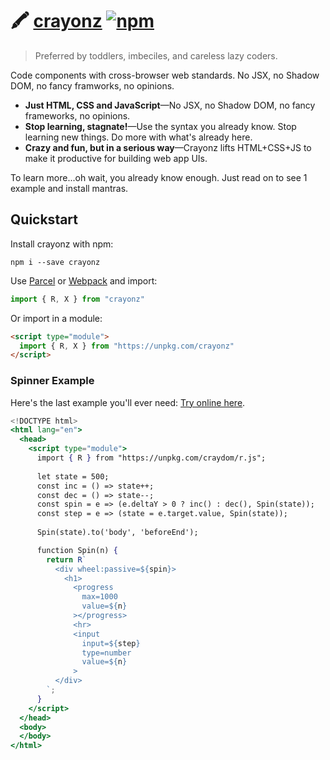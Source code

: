 # :crayon: [crayonz](https://github.com/dosyago/crayonz) [![npm](https://img.shields.io/npm/v/crayonz.svg?label=&color=0080FF)](https://github.com/dosyago/crayonz/releases/latest)

> Preferred by toddlers, imbeciles, and careless lazy coders.

Code components with cross-browser web standards. No JSX, no Shadow DOM, no fancy framworks, no opinions. 

- **Just HTML, CSS and JavaScript**—No JSX, no Shadow DOM, no fancy frameworks, no opinions. 
- **Stop learning, stagnate!**—Use the syntax you already know. Stop learning new things. Do more with what's already here.
- **Crazy and fun, but in a serious way**—Crayonz lifts HTML+CSS+JS to make it productive for building web app UIs. 

To learn more...oh wait, you already know enough. Just read on to see 1 example and install mantras.

## Quickstart

Install crayonz with npm:

```console
npm i --save crayonz
```

Use [Parcel](https://parceljs.org) or [Webpack](https://webpack.js.org) and import:

```js
import { R, X } from "crayonz"
```

Or import in a module:

```html
<script type="module">
  import { R, X } from "https://unpkg.com/crayonz"
</script>
```


### Spinner Example

Here's the last example you'll ever need:
[Try online here](https://codepen.io/dosycorp/pen/OJPQQzB?editors=1000).

```jsx
<!DOCTYPE html>
<html lang="en">
  <head> 
    <script type="module">
      import { R } from "https://unpkg.com/craydom/r.js";
      
      let state = 500;
      const inc = () => state++;
      const dec = () => state--;
      const spin = e => (e.deltaY > 0 ? inc() : dec(), Spin(state));
      const step = e => (state = e.target.value, Spin(state));
      
      Spin(state).to('body', 'beforeEnd');

      function Spin(n) {
        return R`  
          <div wheel:passive=${spin}>
            <h1>
              <progress 
                max=1000
                value=${n}
              ></progress>
              <hr>
              <input 
                input=${step}
                type=number 
                value=${n}
              >
          </div>
        `;
      }
    </script>
  </head>
  <body>
  </body>
</html>
```

